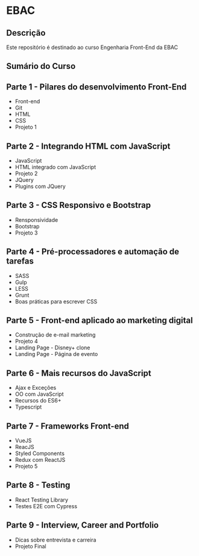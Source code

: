 # EBAC

## Descrição
Este repositório é destinado ao curso Engenharia Front-End da EBAC

## Sumário do Curso

## Parte 1 - Pilares do desenvolvimento Front-End

* Front-end
* Git
* HTML
* CSS
* Projeto 1

## Parte 2 - Integrando HTML com JavaScript
* JavaScript
* HTML integrado com JavaScript
* Projeto 2
* JQuery
* Plugins com JQuery

## Parte 3 - CSS Responsivo e Bootstrap
* Rensponsividade
* Bootstrap
* Projeto 3

## Parte 4 - Pré-processadores e automação de tarefas
* SASS
* Gulp
* LESS
* Grunt
* Boas práticas para escrever CSS

## Parte 5 - Front-end aplicado ao marketing digital
* Construção de e-mail marketing
* Projeto 4
* Landing Page - Disney+ clone
* Landing Page - Página de evento

## Parte 6 - Mais recursos do JavaScript
* Ajax e Exceções
* OO com JavaScript
* Recursos do ES6+
* Typescript

## Parte 7 - Frameworks Front-end
* VueJS
* ReacJS
* Styled Components
* Redux com ReactJS
* Projeto 5

## Parte 8 - Testing
* React Testing Library
* Testes E2E com Cypress

## Parte 9 - Interview, Career and Portfolio
* Dicas sobre entrevista e carreira
* Projeto Final